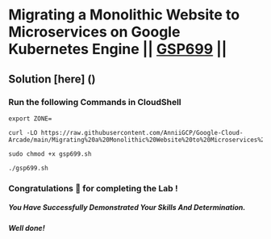 # Migrating a Monolithic Website to Microservices on Google Kubernetes Engine || [GSP699](https://www.cloudskillsboost.google/focuses/11953?parent=catalog) ||

## Solution [here] ()

### Run the following Commands in CloudShell

```
export ZONE=
```
```
curl -LO https://raw.githubusercontent.com/AnniiGCP/Google-Cloud-Arcade/main/Migrating%20a%20Monolithic%20Website%20to%20Microservices%20on%20Google%20Kubernetes%20Engine/gsp699.sh

sudo chmod +x gsp699.sh

./gsp699.sh
```

### Congratulations 🎉 for completing the Lab !

##### *You Have Successfully Demonstrated Your Skills And Determination.*

#### *Well done!*

 

 
